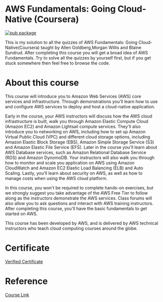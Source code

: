 #  AWS Fundamentals: Going Cloud-Native (Coursera)
[![pub package](https://img.shields.io/badge/iamvpa-FPS%20Coder-green)](https://pub.dartlang.org/packages/flutter_tags)

This is my solution to all the quizzes of AWS Fundamentals: Going Cloud-Native(Coursera) taught by Allen Goldberg,Morgan Willis and Blaine Sundrud. After completing this course you will get a broad idea of AWS Fundamentals. Try to solve all the quizzes by yourself first, but if you get stuck somewhere then feel free to browse the code.

# About this course

This course will introduce you to Amazon Web Services (AWS) core services and infrastructure. Through demonstrations you'll learn how to use and configure AWS services to deploy and host a cloud-native application. 

Early in the course, your AWS instructors will discuss how the AWS cloud infrastructure is built, walk you through Amazon Elastic Compute Cloud (Amazon EC2) and Amazon Lightsail compute services. They'll also introduce you to networking on AWS, including how to set up Amazon Virtual Public Cloud (VPC) and different cloud storage options, including Amazon Elastic Block Storage (EBS), Amazon Simple Storage Service (S3) and Amazon Elastic File Service (EFS). Later in the course you'll learn about AWS Database services, such as Amazon Relational Database Service (RDS) and Amazon DynomoDB. Your instructors will also walk you through how to monitor and scale you application on AWS using Amazon CloudWatch and Amazon EC2 Elastic Load Balancing (ELB) and Auto Scaling. Lastly, you'll learn about security on AWS, as well as how to manage costs when using the AWS cloud platform. 

In this course, you won't be required to complete hands-on exercises, but we strongly suggest you take advantage of the AWS Free Tier to follow along as the instructors demonstrate the AWS services. Class forums will also allow you to ask questions and interact with AWS training instructors. After completing this course, you'll have the basic fundamentals to get started on AWS. 

This course has been developed by AWS, and is delivered by AWS technical instructors who teach cloud computing courses around the globe.

# Certificate

[Verified Certificate](https://www.coursera.org/account/accomplishments/certificate/QFF55C4L34NU)

# Reference

[Course Link](https://www.coursera.org/learn/aws-fundamentals-going-cloud-native/home/welcome)
